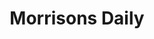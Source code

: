 ---
title: "Morrisons Daily"
url: /aberdeen/morrisons-daily-abbotswell-crescent/
shop: Lebensmittel
---